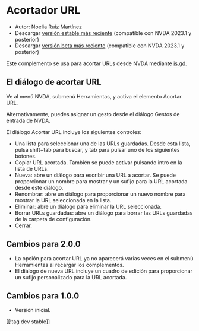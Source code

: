 # Acortador URL #

* Autor: Noelia Ruiz Martínez
* Descargar [versión estable más reciente][1] (compatible con NVDA 2023.1 y
  posterior)
* Descargar [versión beta más reciente][2] (compatible con NVDA 2023.1 y
  posterior)

Este complemento se usa para acortar URLs desde NVDA mediante [is.gd][3].

## El diálogo de acortar URL ##

Ve al menú NVDA, submenú Herramientas, y activa el elemento Acortar URL.

Alternativamente, puedes asignar un gesto desde el diálogo Gestos de entrada
de NVDA.

El diálogo Acortar URL incluye los siguientes controles:

* Una lista para seleccionar una de las URLs guardadas. Desde esta lista,
  pulsa shift+tab para buscar, y tab para pulsar uno de los siguientes
  botones.
* Copiar URL acortada. También se puede activar pulsando intro en la lista
  de URLs.
* Nueva: abre un diálogo para escribir una URL a acortar. Se puede
  proporcionar un nombre para mostrar y un sufijo para la URL acortada desde
  este diálogo.
* Renombrar: abre un diálogo para proporcionar un nuevo nombre para mostrar
  la URL seleccionada en la lista.
* Eliminar: abre un diálogo para eliminar la URL seleccionada.
* Borrar URLs guardadas: abre un diálogo para borrar las URLs guardadas de
  la carpeta de configuración.
* Cerrar.

## Cambios para 2.0.0 ##

* La opción para acortar URL ya no aparecerá varias veces en el submenú
  Herramientas al recargar los complementos.
* El diálogo de nueva URL incluye un cuadro de edición para proporcionar un
  sufijo personalizado para la URL acortada.

## Cambios para 1.0.0 ##

* Versión inicial.

[[!tag dev stable]]

[1]: https://www.nvaccess.org/addonStore/legacy?file=urlShortener

[2]: https://www.nvaccess.org/addonStore/legacy?file=urlShortener-beta

[3]: https://is.gd
